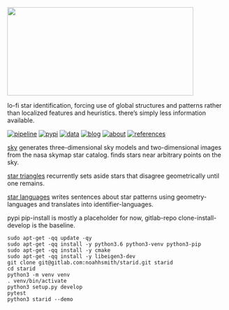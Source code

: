 <img src="https://gitlab.com/noahhsmith/starid/raw/master/docs/images/nouns%20and%20verbs%20level0.png" align="center" width="426" height="202"/>

lo-fi star identification, forcing use of global structures and patterns rather than localized features and heuristics. there’s simply less information available.

[![pipeline](https://gitlab.com/noahhsmith/starid/badges/master/pipeline.svg)](https://gitlab.com/noahhsmith/starid/pipelines)
[![pypi](https://img.shields.io/badge/pypi-latest-brightgreen.svg)](https://pypi.org/project/starid/)
[![data](https://img.shields.io/badge/data-latest-brightgreen.svg)](https://gitlab.com/noahhsmith/starid/tree/master/data)
[![blog](https://img.shields.io/badge/blog-latest-brightgreen.svg)](https://gitlab.com/noahhsmith/starid/blob/master/docs/readme.md)
[![about](https://img.shields.io/badge/about-latest-brightgreen.svg)](https://gitlab.com/noahhsmith/starid/blob/master/docs/about.md)
[![references](https://img.shields.io/badge/references-latest-brightgreen.svg)](https://gitlab.com/noahhsmith/starid/blob/master/docs/references.md)

[sky](https://gitlab.com/noahhsmith/starid/blob/master/libstarid/sky.h) generates three-dimensional sky models and two-dimensional images from the nasa skymap star catalog. finds stars near arbitrary points on the sky.

[star triangles](https://gitlab.com/noahhsmith/starid/blob/master/libstarid/startriangles.h) recurrently sets aside stars that disagree geometrically until one remains.

[star languages](https://gitlab.com/noahhsmith/starid/blob/master/starid/starlanguages.py) writes sentences about star patterns using geometry-languages and translates into identifier-languages.

pypi pip-install is mostly a placeholder for now, gitlab-repo clone-install-develop is the baseline.

    sudo apt-get -qq update -qy
    sudo apt-get -qq install -y python3.6 python3-venv python3-pip
    sudo apt-get -qq install -y cmake
    sudo apt-get -qq install -y libeigen3-dev
    git clone git@gitlab.com:noahhsmith/starid.git starid
    cd starid
    python3 -m venv venv
    . venv/bin/activate
    python3 setup.py develop
    pytest
    python3 starid --demo
